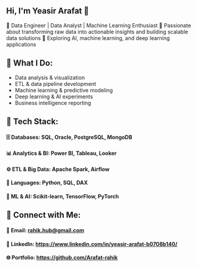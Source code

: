 ## Hi, I'm Yeasir Arafat 👋

<!--
**Arafat-rahik/Arafat-rahik** is a ✨ _special_ ✨ repository because its `README.md` (this file) appears on your GitHub profile.

Here are some ideas to get you started:

- 🔭 I’m currently working on ...
- 🌱 I’m currently learning ...
- 👯 I’m looking to collaborate on ...
- 🤔 I’m looking for help with ...
- 💬 Ask me about ...
- 📫 How to reach me: ...
- 😄 Pronouns: ...
- ⚡ Fun fact: ...
-->
🔹 Data Engineer | Data Analyst | Machine Learning Enthusiast
🔹 Passionate about transforming raw data into actionable insights and building scalable data solutions
🔹 Exploring AI, machine learning, and deep learning applications

## 📌 What I Do:
- Data analysis & visualization
- ETL & data pipeline development
- Machine learning & predictive modeling
- Deep learning & AI experiments
- Business intelligence reporting
## 🚀 Tech Stack:
#### 🗄 Databases: SQL, Oracle, PostgreSQL, MongoDB
#### 📊 Analytics & BI: Power BI, Tableau, Looker
#### ⚙️ ETL & Big Data: Apache Spark, Airflow
#### 📌 Languages: Python, SQL, DAX
#### 🤖 ML & AI: Scikit-learn, TensorFlow, PyTorch

## 🔗 Connect with Me:
#### 📧 Email: rahik.hub@gmail.com
#### 💼 LinkedIn: https://www.linkedin.com/in/yeasir-arafat-b0708b140/
#### 🌐 Portfolio: https://github.com/Arafat-rahik
